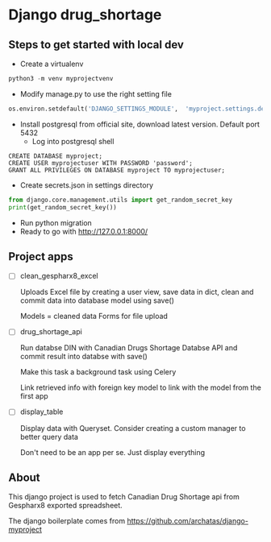 # Django drug_shortage

## Steps to get started with local dev
* Create a virtualenv
```python
python3 -m venv myprojectvenv
```

* Modify manage.py to use the right setting file
```python
os.environ.setdefault('DJANGO_SETTINGS_MODULE',  'myproject.settings.dev')
```

* Install postgresql from official site, download latest version. Default port 5432
    * Log into postgresql shell 
```
CREATE DATABASE myproject;
CREATE USER myprojectuser WITH PASSWORD 'password';
GRANT ALL PRIVILEGES ON DATABASE myproject TO myprojectuser;
```
* Create secrets.json in settings directory
```python
from django.core.management.utils import get_random_secret_key
print(get_random_secret_key())
```

* Run python migration
* Ready to go with http://127.0.0.1:8000/

## Project apps
- [ ] clean_gespharx8_excel

    Uploads Excel file by creating a user view, save data in dict, clean and commit data into database model using save()
    
    Models = cleaned data
    Forms for file upload

- [ ] drug_shortage_api

    Run databse DIN with Canadian Drugs Shortage Databse API and commit result into databse with save()

    Make this task a background task using Celery

    Link retrieved info with foreign key model to link with the model from the first app

- [ ] display_table

    Display data with Queryset. Consider creating a custom manager to better query data

    Don't need to be an app per se. Just display everything

## About
This django project is used to fetch Canadian Drug Shortage api from Gespharx8 exported spreadsheet. 

The django boilerplate comes from https://github.com/archatas/django-myproject